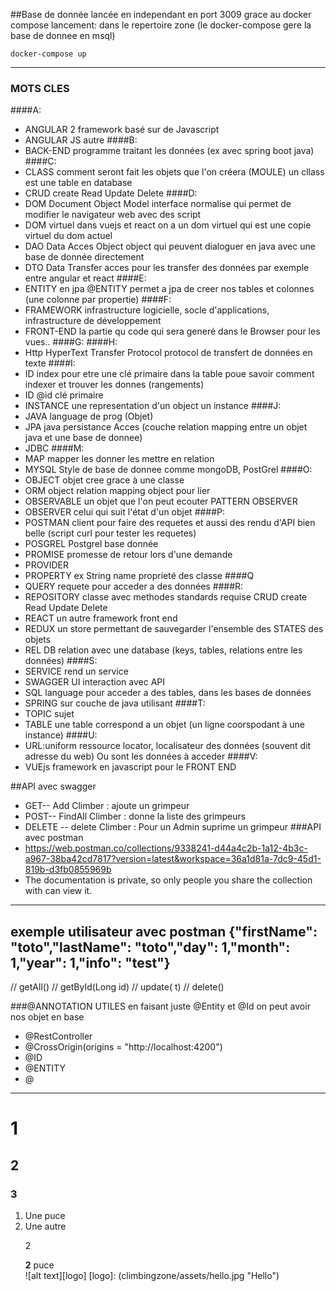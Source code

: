 ##Base de donnée 
lancée en independant en port 3009 grace au docker compose 
lancement: dans le repertoire zone (le docker-compose gere la base de donnee en msql)

<pre><code>docker-compose up</code></pre>

-----------------
### MOTS CLES
####A:
* ANGULAR 2 framework basé sur de Javascript
* ANGULAR JS autre 
####B:
* BACK-END programme traitant les données (ex avec spring boot java)
####C:
* CLASS comment seront fait les objets que l'on créera (MOULE) un cllass est une table en database
* CRUD create Read Update Delete
####D:
* DOM Document Object Model interface normalise qui permet de modifier le navigateur web avec des script
* DOM virtuel dans vuejs et react on a un dom virtuel qui est une copie virtuel du dom actuel
* DAO Data Acces Object  object qui peuvent dialoguer en java avec une base de donnée directement
* DTO Data Transfer acces  pour les transfer des données par exemple entre angular et react
####E:
* ENTITY en jpa @ENTITY permet a jpa de creer nos tables et colonnes (une colonne par propertie)
####F:
* FRAMEWORK infrastructure logicielle, socle d'applications, infrastructure de développement
* FRONT-END la partie qu code qui sera generé dans le Browser pour les vues..
####G:
####H:
* Http HyperText Transfer Protocol  protocol de transfert de données en texte
####I:
* ID index pour etre une clé primaire dans la table poue savoir comment indexer et trouver les donnes (rangements)
* ID @id clé primaire
* INSTANCE une representation d'un object un instance
####J:
* JAVA  language de prog (Objet)
* JPA java persistance Acces  (couche relation mapping entre un objet java et une base de donnee)
* JDBC
####M:
* MAP mapper les donner les mettre en relation
* MYSQL Style de base de donnee comme mongoDB, PostGrel
####O:
* OBJECT objet cree grace à une classe 
* ORM object relation mapping object pour lier 
* OBSERVABLE un objet que l'on peut ecouter  PATTERN OBSERVER
* OBSERVER celui qui suit l'état d'un objet
####P:
* POSTMAN client pour faire des requetes et aussi des rendu d'API bien belle (script curl pour tester les requetes)
* POSGREL Postgrel base donnée
* PROMISE promesse de retour lors d'une demande
* PROVIDER
* PROPERTY ex String name  proprieté des classe
####Q
* QUERY requete pour acceder a des données
####R:
* REPOSITORY classe avec methodes standards requise CRUD create Read Update Delete
* REACT un autre framework front end
* REDUX un store permettant de sauvegarder l'ensemble des STATES des objets
* REL DB relation avec une database (keys, tables, relations entre les données)
####S:
* SERVICE rend un service
* SWAGGER UI interaction avec API
* SQL language pour acceder a des tables, dans les bases de données
* SPRING sur couche de java utilisant
####T:
* TOPIC sujet
* TABLE une table correspond a un objet (un ligne coorspodant à une instance)
####U:
* URL:uniform ressource locator, localisateur des données (souvent dit adresse du web) Ou sont les données à acceder
####V:
* VUEjs framework en javascript pour le FRONT END

##API avec swagger 
*    GET-- Add Climber : ajoute un grimpeur
*    POST-- FindAll Climber : donne la liste des grimpeurs
*    DELETE -- delete Climber : Pour un Admin suprime un grimpeur
###API avec postman
* https://web.postman.co/collections/9338241-d44a4c2b-1a12-4b3c-a967-38ba42cd7817?version=latest&workspace=36a1d81a-7dc9-45d1-819b-d3fb0855969b   
* The documentation is private, so only people you share the collection with can view it.
-----------------
exemple utilisateur avec postman
{"firstName": "toto","lastName": "toto","day": 1,"month": 1,"year": 1,"info": "test"}
-----------------
// getAll<t>()
// get<T>ById(Long id)
// update<T>(<t> t)
// delete<T>()

###@ANNOTATION UTILES 
en faisant juste @Entity et @Id on peut avoir nos objet en base

* @RestController
* @CrossOrigin(origins = "http://localhost:4200")
* @ID
* @ENTITY
* @
---------------------
# 1
## 2
### 3
<ol>
<li>Une puce</li>
<li>Une autre <p>2</p><strong>2</strong> puce</li>
![alt text][logo]
[logo]: (climbingzone/assets/hello.jpg "Hello")


</ol>
